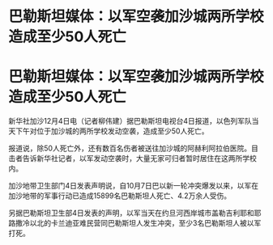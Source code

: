 # 巴勒斯坦媒体：以军空袭加沙城两所学校造成至少50人死亡

# 巴勒斯坦媒体：以军空袭加沙城两所学校造成至少50人死亡

新华社加沙12月4日电（记者柳伟建）据巴勒斯坦电视台4日报道，以色列军队当天下午对位于加沙城的两所学校发动空袭，造成至少50人死亡。

报道说，除50人死亡外，还有数百名伤者被送往加沙城的阿赫利阿拉伯医院。目击者告诉新华社记者，以军发动空袭时，大量无家可归者暂时居住在这两所学校内。

加沙地带卫生部门4日发表声明说，自10月7日巴以新一轮冲突爆发以来，以军在加沙地带的军事行动已造成15899名巴勒斯坦人死亡、4.2万余人受伤。

另据巴勒斯坦卫生部4日发表的声明，以军当天在约旦河西岸城市盖勒吉利耶和耶路撒冷以北的卡兰迪亚难民营同巴勒斯坦人发生冲突，至少3名巴勒斯坦人被以军打死。

